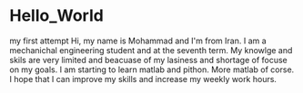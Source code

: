 # Hello_World
my first attempt 
Hi, my name is Mohammad and I'm from Iran. I am a mechanichal engineering student and at the seventh term. My knowlge and skils are very limited and beacuase of my lasiness and shortage of focuse on my goals. I am starting to learn matlab and pithon. More matlab of corse.
I hope that I can improve my skills and increase my weekly work hours.

